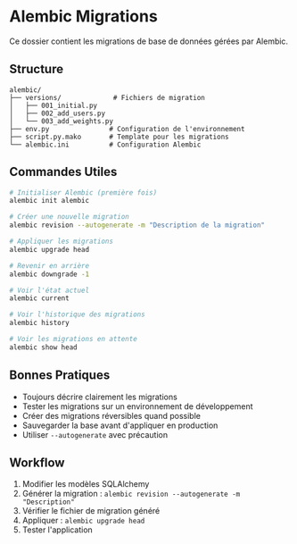 # Alembic Migrations

Ce dossier contient les migrations de base de données gérées par Alembic.

## Structure

```
alembic/
├── versions/             # Fichiers de migration
│   ├── 001_initial.py
│   ├── 002_add_users.py
│   └── 003_add_weights.py
├── env.py               # Configuration de l'environnement
├── script.py.mako       # Template pour les migrations
└── alembic.ini          # Configuration Alembic
```

## Commandes Utiles

```bash
# Initialiser Alembic (première fois)
alembic init alembic

# Créer une nouvelle migration
alembic revision --autogenerate -m "Description de la migration"

# Appliquer les migrations
alembic upgrade head

# Revenir en arrière
alembic downgrade -1

# Voir l'état actuel
alembic current

# Voir l'historique des migrations
alembic history

# Voir les migrations en attente
alembic show head
```

## Bonnes Pratiques

- Toujours décrire clairement les migrations
- Tester les migrations sur un environnement de développement
- Créer des migrations réversibles quand possible
- Sauvegarder la base avant d'appliquer en production
- Utiliser `--autogenerate` avec précaution

## Workflow

1. Modifier les modèles SQLAlchemy
2. Générer la migration : `alembic revision --autogenerate -m "Description"`
3. Vérifier le fichier de migration généré
4. Appliquer : `alembic upgrade head`
5. Tester l'application
